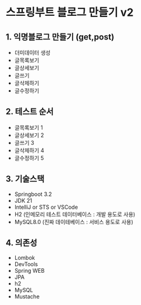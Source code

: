 # 스프링부트 블로그 만들기 v2

## 1. 익명블로그 만들기 (get,post)
- 더미데이터 생성
- 글목록보기
- 글상세보기
- 글쓰기
- 글삭제하기
- 글수정하기

## 2. 테스트 순서
- 글목록보기 1
- 글상세보기 2
- 글쓰기 3
- 글삭제하기 4
- 글수정하기 5

## 3. 기술스택
- Springboot 3.2
- JDK 21
- IntelliJ or STS or VSCode
- H2 (인메모리 테스트 데이터베이스 : 개발 용도로 사용)
- MySQL8.0 (진짜 데이테베이스 : 서비스 용도로 사용)

## 4. 의존성
- Lombok
- DevTools
- Spring WEB
- JPA
- h2
- MySQL
- Mustache